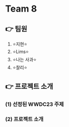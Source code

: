 
# Team 8

## 👉 팀원
1. ⭐지현⭐
2. ⭐Lims⭐
3. ⭐나는 사과⭐
4. ⭐찰리⭐

## 👉 프로젝트 소개

### (1) 선정된 WWDC23 주제

### (2) 프로젝트 소개
